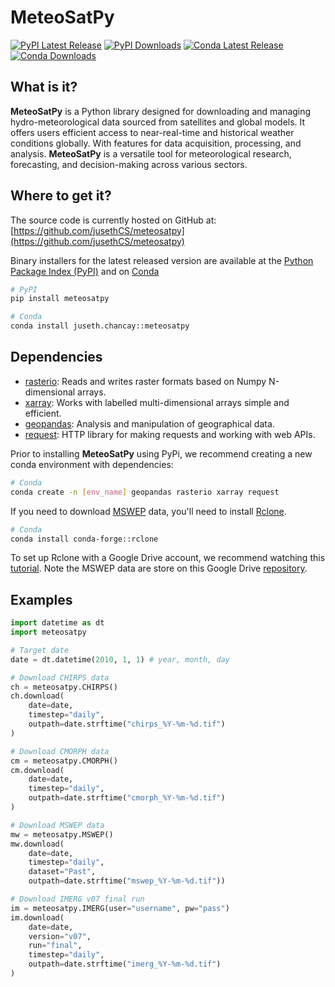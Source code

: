 # MeteoSatPy
[![PyPI Latest Release](https://img.shields.io/pypi/v/meteosatpy.svg)](https://pypi.org/project/meteosatpy/)
[![PyPI Downloads](https://img.shields.io/pypi/dm/meteosatpy.svg?label=PyPI%20downloads)](https://pypi.org/project/meteosatpy/)
[![Conda Latest Release](https://anaconda.org/juseth.chancay/meteosatpy/badges/version.svg)](https://anaconda.org/juseth.chancay/meteosatpy) 
[![Conda Downloads](https://anaconda.org/juseth.chancay/meteosatpy/badges/downloads.svg)](https://anaconda.org/juseth.chancay/meteosatpy)

## What is it?
**MeteoSatPy** is a Python library designed for downloading and managing hydro-meteorological data sourced from satellites and global models. It offers users efficient access to near-real-time and historical weather conditions globally. With features for data acquisition, processing, and analysis. **MeteoSatPy** is a versatile tool for meteorological research, forecasting, and decision-making across various sectors.

## Where to get it?
The source code is currently hosted on GitHub at:
[https://github.com/jusethCS/meteosatpy](https://github.com/jusethCS/meteosatpy)

Binary installers for the latest released version are available at the [Python Package Index (PyPI)](https://pypi.org/project/meteosatpy/) and on [Conda](https://anaconda.org/juseth.chancay/meteosatpy)

```sh
# PyPI
pip install meteosatpy
```
```sh
# Conda
conda install juseth.chancay::meteosatpy
```

## Dependencies
- [rasterio](https://rasterio.readthedocs.io/en/stable/): Reads and writes raster formats based on Numpy N-dimensional arrays.
- [xarray](https://docs.xarray.dev/en/stable/): Works with labelled multi-dimensional arrays simple and efficient.
- [geopandas](https://readthedocs.org/projects/geopandas/): Analysis and manipulation of geographical data.
- [request](https://requests.readthedocs.io/en/latest/): HTTP library for making requests and working with web APIs.

Prior to installing **MeteoSatPy** using PyPi, we recommend creating a new conda environment with dependencies:

```sh
# Conda
conda create -n [env_name] geopandas rasterio xarray request
```

If you need to download [MSWEP](https://www.gloh2o.org/mswep/) data, you'll need to install [Rclone](https://anaconda.org/conda-forge/rclone).

```sh
# Conda
conda install conda-forge::rclone
```

To set up Rclone with a Google Drive account, we recommend watching this [tutorial](https://www.youtube.com/watch?v=vPs9K_VC-lg). Note the MSWEP data are store on this Google Drive [repository](https://drive.google.com/drive/u/0/folders/1Kok05OPVESTpyyan7NafR-2WwuSJ4TO9).


## Examples

```python
import datetime as dt
import meteosatpy

# Target date
date = dt.datetime(2010, 1, 1) # year, month, day

# Download CHIRPS data
ch = meteosatpy.CHIRPS()
ch.download(
    date=date, 
    timestep="daily", 
    outpath=date.strftime("chirps_%Y-%m-%d.tif")
)

# Download CMORPH data
cm = meteosatpy.CMORPH()
cm.download(
    date=date, 
    timestep="daily", 
    outpath=date.strftime("cmorph_%Y-%m-%d.tif")
)

# Download MSWEP data
mw = meteosatpy.MSWEP()
mw.download(
    date=date, 
    timestep="daily", 
    dataset="Past",
    outpath=date.strftime("mswep_%Y-%m-%d.tif"))

# Download IMERG v07 final run
im = meteosatpy.IMERG(user="username", pw="pass")
im.download(
    date=date, 
    version="v07", 
    run="final", 
    timestep="daily", 
    outpath=date.strftime("imerg_%Y-%m-%d.tif")
)
```
